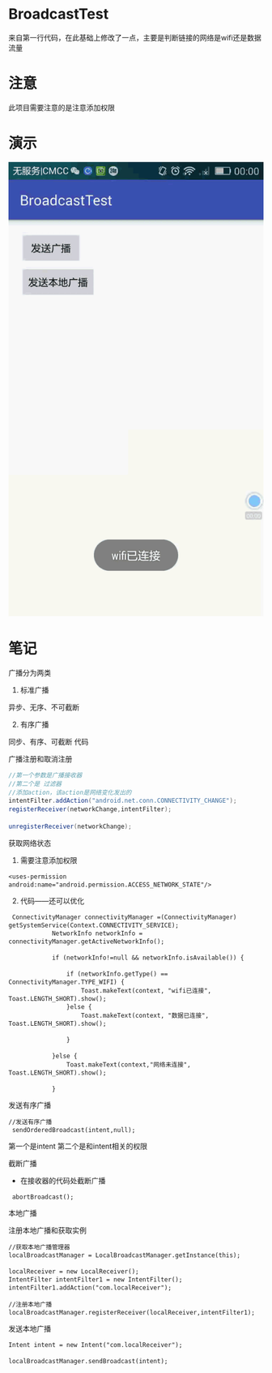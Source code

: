 # BroadcastTest
来自第一行代码，在此基础上修改了一点，主要是判断链接的网络是wifi还是数据流量

# 注意
此项目需要注意的是注意添加权限

# 演示
![yanshi](https://github.com/tuionf/BroadcastTest/blob/master/111.gif)
# 笔记
广播分为两类

 1. 标准广播

异步、无序、不可截断

2. 有序广播

同步、有序、可截断
代码

广播注册和取消注册
``` java
//第一个参数是广播接收器  
//第二个是 过滤器
//添加action，该action是网络变化发出的
intentFilter.addAction("android.net.conn.CONNECTIVITY_CHANGE");
registerReceiver(networkChange,intentFilter);

unregisterReceiver(networkChange);
```

获取网络状态
 1.  需要注意添加权限

``` stylus
<uses-permission android:name="android.permission.ACCESS_NETWORK_STATE"/>
```


2. 代码——还可以优化
``` stylus
 ConnectivityManager connectivityManager =(ConnectivityManager) getSystemService(Context.CONNECTIVITY_SERVICE);
            NetworkInfo networkInfo = connectivityManager.getActiveNetworkInfo();

            if (networkInfo!=null && networkInfo.isAvailable()) {

                if (networkInfo.getType() == ConnectivityManager.TYPE_WIFI) {
                    Toast.makeText(context, "wifi已连接", Toast.LENGTH_SHORT).show();
                }else {
                    Toast.makeText(context, "数据已连接", Toast.LENGTH_SHORT).show();

                }

            }else {
                Toast.makeText(context,"网络未连接", Toast.LENGTH_SHORT).show();

            }
```
发送有序广播

``` stylus
//发送有序广播
 sendOrderedBroadcast(intent,null);
```
第一个是intent 第二个是和intent相关的权限

截断广播
- 在接收器的代码处截断广播

``` stylus
 abortBroadcast();
```

本地广播 

注册本地广播和获取实例

``` stylus
//获取本地广播管理器
localBroadcastManager = LocalBroadcastManager.getInstance(this);

localReceiver = new LocalReceiver();
IntentFilter intentFilter1 = new IntentFilter();
intentFilter1.addAction("com.localReceiver");

//注册本地广播
localBroadcastManager.registerReceiver(localReceiver,intentFilter1);

```

发送本地广播

``` stylus
Intent intent = new Intent("com.localReceiver");

localBroadcastManager.sendBroadcast(intent);
```
